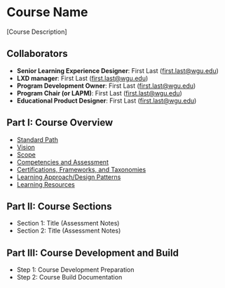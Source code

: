 # Course Name
[Course Description]

## Collaborators
- **Senior Learning Experience Designer**: First Last (first.last@wgu.edu)
- **LXD manager**: First Last (first.last@wgu.edu)
- **Program Development Owner**: First Last (first.last@wgu.edu)
- **Program Chair (or LAPM)**: First Last (first.last@wgu.edu)
- **Educational Product Designer**: First Last (first.last@wgu.edu)

## Part I: Course Overview
- [Standard Path](./design-docs/Standard-Path.md)
- [Vision](./design-docs/Vision.md)
- [Scope](./design-docs/Scope.md)
- [Competencies and Assessment](./design-docs/Competencies-And-Assessment.md)
- [Certifications, Frameworks, and Taxonomies](./design-docs/Certifications-Frameworks-Taxonomies.md)
- [Learning Approach/Design Patterns](./design-docs/Design-Patterns.md)
- [Learning Resources](./Learning-Resources)

## Part II: Course Sections
- Section 1: Title (Assessment Notes)
- Section 2: Title (Assessment Notes)

## Part III: Course Development and Build
- Step 1: Course Development Preparation
- Step 2: Course Build Documentation

